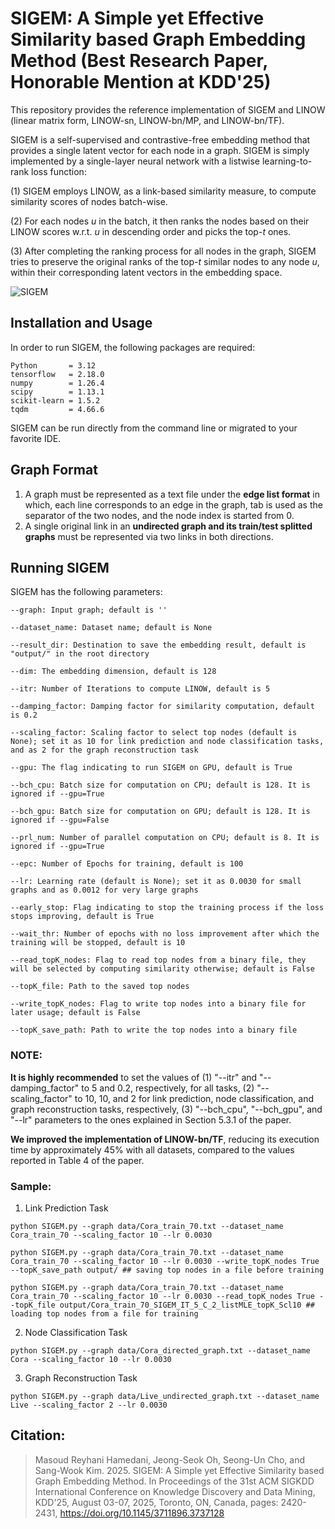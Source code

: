 # SIGEM: A Simple yet Effective Similarity based Graph Embedding Method (Best Research Paper, Honorable Mention at KDD'25)

This repository provides the reference implementation of SIGEM and LINOW (linear matrix form, LINOW-sn, LINOW-bn/MP, and LINOW-bn/TF). 

SIGEM is a self-supervised and contrastive-free embedding method that provides a single latent vector for each node in a graph. SIGEM is simply implemented by a single-layer neural network with a listwise learning-to-rank loss function:

(1)  SIGEM employs LINOW, as a link-based similarity measure, to compute similarity scores of nodes batch-wise.

(2) For each nodes $u$ in the batch, it then ranks the nodes based on their LINOW scores w.r.t. $u$ in descending order and picks the top-*t* ones. 

(3) After completing the ranking process for all nodes in the graph, SIGEM tries to preserve the original ranks of the top-*t* similar nodes to any node $u$, within their corresponding latent vectors in the embedding space. 

![SIGEM](https://github.com/user-attachments/assets/84571e90-dfc9-42c8-86d0-feb24127549e)

## Installation and Usage
In order to run SIGEM, the following packages are required:
```
Python       = 3.12
tensorflow   = 2.18.0
numpy        = 1.26.4
scipy        = 1.13.1
scikit-learn = 1.5.2
tqdm         = 4.66.6
```
SIGEM can be run directly from the command line or migrated to your favorite IDE.
## Graph Format
1) A graph must be represented as a text file under the **edge list format** in which, each line corresponds to an edge in the graph, tab is used as the separator of the two nodes, and the node index is started from 0.
2) A single original link in an **undirected graph and its train/test splitted graphs** must be represented via two links in both directions.

## Running SIGEM
SIGEM has the following parameters: 
```
--graph: Input graph; default is ''

--dataset_name: Dataset name; default is None

--result_dir: Destination to save the embedding result, default is "output/" in the root directory

--dim: The embedding dimension, default is 128

--itr: Number of Iterations to compute LINOW, default is 5

--damping_factor: Damping factor for similarity computation, default is 0.2

--scaling_factor: Scaling factor to select top nodes (default is None); set it as 10 for link prediction and node classification tasks, and as 2 for the graph reconstruction task

--gpu: The flag indicating to run SIGEM on GPU, default is True

--bch_cpu: Batch size for computation on CPU; default is 128. It is ignored if --gpu=True

--bch_gpu: Batch size for computation on GPU; default is 128. It is ignored if --gpu=False

--prl_num: Number of parallel computation on CPU; default is 8. It is ignored if --gpu=True

--epc: Number of Epochs for training, default is 100

--lr: Learning rate (default is None); set it as 0.0030 for small graphs and as 0.0012 for very large graphs

--early_stop: Flag indicating to stop the training process if the loss stops improving, default is True

--wait_thr: Number of epochs with no loss improvement after which the training will be stopped, default is 10

--read_topK_nodes: Flag to read top nodes from a binary file, they will be selected by computing similarity otherwise; default is False

--topK_file: Path to the saved top nodes

--write_topK_nodes: Flag to write top nodes into a binary file for later usage; default is False

--topK_save_path: Path to write the top nodes into a binary file
```
### NOTE:
**It is highly recommended** to set the values of (1) "--itr" and "--damping_factor" to 5 and 0.2, respectively, for all tasks, (2) "--scaling_factor" to 10, 10, and 2 for link prediction, node classification, and graph reconstruction tasks, respectively, (3) "--bch_cpu", "--bch_gpu", and "--lr" parameters to the ones explained in Section 5.3.1 of the paper.

**We improved the implementation of LINOW-bn/TF**, reducing its execution time by approximately 45% with all datasets, compared to the values reported in Table 4 of the paper.

### Sample:
1) Link Prediction Task

```
python SIGEM.py --graph data/Cora_train_70.txt --dataset_name Cora_train_70 --scaling_factor 10 --lr 0.0030

python SIGEM.py --graph data/Cora_train_70.txt --dataset_name Cora_train_70 --scaling_factor 10 --lr 0.0030 --write_topK_nodes True --topK_save_path output/ ## saving top nodes in a file before training

python SIGEM.py --graph data/Cora_train_70.txt --dataset_name Cora_train_70 --scaling_factor 10 --lr 0.0030 --read_topK_nodes True --topK_file output/Cora_train_70_SIGEM_IT_5_C_2_listMLE_topK_Scl10 ## loading top nodes from a file for training
```

2) Node Classification Task

```
python SIGEM.py --graph data/Cora_directed_graph.txt --dataset_name Cora --scaling_factor 10 --lr 0.0030

```

3) Graph Reconstruction Task

```
python SIGEM.py --graph data/Live_undirected_graph.txt --dataset_name Live --scaling_factor 2 --lr 0.0030
```

## Citation:
> Masoud Reyhani Hamedani, Jeong-Seok Oh, Seong-Un Cho, and Sang-Wook Kim. 2025. SIGEM: A Simple yet Effective Similarity based Graph Embedding Method. In Proceedings of the 31st ACM SIGKDD International Conference on
Knowledge Discovery and Data Mining, KDD'25, August 03-07, 2025, Toronto, ON, Canada, pages: 2420-2431, https://doi.org/10.1145/3711896.3737128
